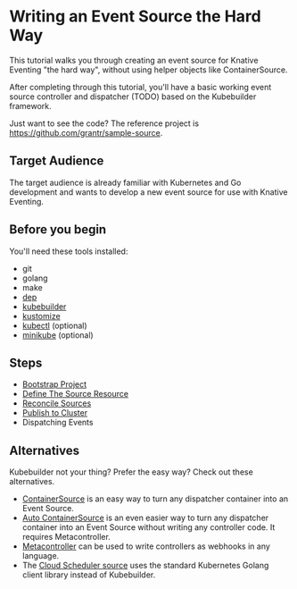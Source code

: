 # Writing an Event Source the Hard Way

This tutorial walks you through creating an event source for Knative Eventing
"the hard way", without using helper objects like ContainerSource.

After completing through this tutorial, you'll have a basic working event source
controller and dispatcher (TODO) based on the Kubebuilder framework.

Just want to see the code? The reference project is
https://github.com/grantr/sample-source.

## Target Audience

The target audience is already familiar with Kubernetes and Go development and
wants to develop a new event source for use with Knative Eventing.

## Before you begin

You'll need these tools installed:

*   git
*   golang
*   make
*   [dep](https://github.com/golang/dep)
*   [kubebuilder](https://github.com/kubernetes-sigs/kubebuilder)
*   [kustomize](https://github.com/kubernetes-sigs/kustomize)
*   [kubectl](https://kubernetes.io/docs/tasks/tools/install-kubectl/)
    (optional)
*   [minikube](https://github.com/kubernetes/minikube) (optional)

## Steps

*   [Bootstrap Project](01-bootstrap.md)
*   [Define The Source Resource](02-define-source.md)
*   [Reconcile Sources](03-reconcile-sources.md)
*   [Publish to Cluster](04-publish-to-cluster.md)
*   Dispatching Events

## Alternatives

Kubebuilder not your thing? Prefer the easy way? Check out these alternatives.

*   [ContainerSource](https://github.com/knative/docs/tree/master/eventing/sources#meta-sources)
    is an easy way to turn any dispatcher container into an Event Source.
*   [Auto ContainerSource](https://github.com/knative/docs/tree/master/eventing/sources#meta-sources)
    is an even easier way to turn any dispatcher container into an Event Source
    without writing any controller code. It requires Metacontroller.
*   [Metacontroller](https://metacontroller.app) can be used to write
    controllers as webhooks in any language.
*   The [Cloud Scheduler source](https://github.com/vaikas-google/csr) uses the
    standard Kubernetes Golang client library instead of Kubebuilder.
